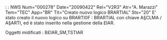  :  : NWS Num="000278" Date="20090422" Rel="V2R3" Atr="A. Marazzi" Tem="TEC" App="BR" Tit="Creato nuovo logico BRARTIAL" Sts="20"
E' stato creato il nuovo logico su BRARTI0F :  BRARTIAL con chiave A§CLMA / A§ARTI, ed è stato inserito nella gestione della £IAR.

Oggetti midificati :  B£IAR_SM,TSTIAR
